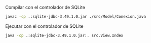 Compilar con el controlador de SQLite

```bash
javac -cp .:sqlite-jdbc-3.49.1.0.jar ./src/Model/Conexion.java
```

Ejecutar con el controlador de SQLite

```bash
java -cp .:sqlite-jdbc-3.49.1.0.jar:. src.View.Index

```
